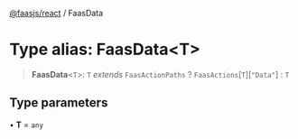 [@faasjs/react](../README.md) / FaasData

# Type alias: FaasData\<T\>

> **FaasData**\<`T`\>: `T` *extends* `FaasActionPaths` ? `FaasActions`\[`T`\]\[`"Data"`\] : `T`

## Type parameters

• **T** = `any`
